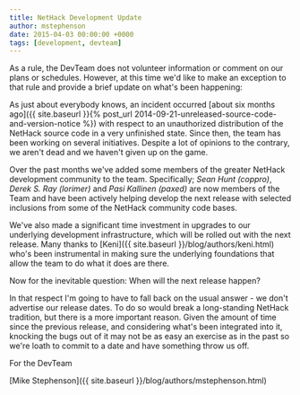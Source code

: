 ```yaml
---
title: NetHack Development Update
author: mstephenson
date: 2015-04-03 00:00:00 +0000
tags: [development, devteam]
---
```

As a rule, the DevTeam does not volunteer information or comment on our plans or schedules.  However, at this time we'd like to make an exception to that rule and provide a brief update on what's been happening:

As just about everybody knows, an incident occurred [about six months ago]({{ site.baseurl }}{% post_url 2014-09-21-unreleased-source-code-and-version-notice %}) with respect to an unauthorized distribution of the NetHack source code in a very unfinished state.  Since then, the team has been working on several initiatives.  Despite a lot of opinions to the contrary, we aren't dead and we haven't given up on the game.

Over the past months we've added some members of the greater NetHack development community to the team.  Specifically; *Sean Hunt (coppro)*, *Derek S. Ray (lorimer)* and *Pasi Kallinen (paxed)* are now members of the Team and have been actively helping develop the next release with selected inclusions from some of the NetHack community code bases.

We've also made a significant time investment in upgrades to our underlying development infrastructure, which will be rolled out with the next release.  Many thanks to [Keni]({{ site.baseurl }}/blog/authors/keni.html) who's been instrumental in making sure the underlying foundations that allow the team to do what it does are there.

Now for the inevitable question: When will the next release happen?

In that respect I'm going to have to fall back on the usual answer - we don't advertise our release dates.  To do so would break a long-standing NetHack tradition, but there is a more important reason.  Given the amount of time since the previous release, and considering what's been integrated into it, knocking the bugs out of it may not be as easy an exercise as in the past so we're loath to commit to a date and have something throw us off.

For the DevTeam

[Mike Stephenson]({{ site.baseurl }}/blog/authors/mstephenson.html)
